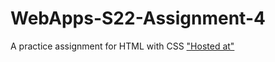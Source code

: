 # WebApps-S22-Assignment-4
A practice assignment for HTML with CSS
["Hosted at"](https://44-563-web-apps-s22.github.io/webapps-s22-assignment-4-MadhupriyaGundeti/play.html)